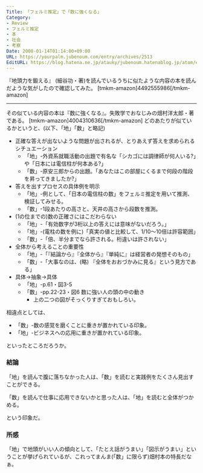 ```yaml
---
Title: 「フェルミ推定」で「数に強くなる」
Category:
- Review
- フェルミ推定
- 本
- 社会
- 考察
Date: 2008-01-14T01:14:00+09:00
URL: https://yourpalm.jubenoum.com/entry/archives/2513
EditURL: https://blog.hatena.ne.jp/atauky/jubenoum.hatenablog.jp/atom/entry/6653458415120884124
---
```


<div>『地頭力を鍛える』 (細谷功・著)を読んでいるうちに似たような内容の本を読んだような気がしたので確認してみた。
[tmkm-amazon]4492555986[/tmkm-amazon]
<hr class="jump" />

その似ている内容の本は『数に強くなる』。失敗学でおなじみの畑村洋太郎・著である。
[tmkm-amazon]4004310636[/tmkm-amazon]
どのあたりが似ているかというと、(以下、「地」「数」と略記)
<ul>
	<li>正確な答えが出ないような問題が出されるが、とりあえず答えを求められるシチュエーション
<ul>
	<li>「地」-外資系就職活動の出題で有名な「シカゴには調律師が何人いる?」や「日本には電信柱が何本ある?」</li>
	<li>「数」-原安三郎からの出題。「あなたはこの部屋にくるまで何段の階段を昇ってきましたか?」</li>
</ul>
</li>
	<li>答えを出すプロセスの具体例を明示
<ul>
	<li>「地」-例として、「日本の電信柱の数」をフェルミ推定を用いて推測、検証してみせる。</li>
	<li>「数」-1段あたりの高さと、天井の高さから段数を推測。</li>
</ul>
</li>
	<li>(1の位までの)数の正確さにはこだわらない
<ul>
	<li>「地」-「有効数字が3桁以上の答えには意味がないだろう。」</li>
	<li>「地」-(電柱の数を例に)「真実の値と比較して、1/10～10倍は許容範囲」</li>
	<li>「数」-「倍、半分までなら許される。桁違いは許されない」</li>
</ul>
</li>
	<li>全体から考えることの重要性
<ul>
	<li>「地」-「『結論から』『全体から』『単純に』は経営者の発想そのもの」</li>
	<li>「数」-「大事なのは、(略) 『全体をおおづかみに見る』という見方である」</li>
</ul>
</li>
	<li>具体→抽象→具体
<ul>
	<li>「地」-p.61・図3-5</li>
	<li>「数」-pp.22-23・図6 数に強い人の頭の中の動き
<ul>
	<li>上の二つの図がそっくりすぎておもしろい。</li>
</ul>
</li>
</ul>
</li>
</ul>
相違点としては、
<ul>
	<li>「数」-数の感覚を磨くことに重きが置かれている印象。</li>
	<li>「地」-ビジネスへの応用に重きが置かれている印象。</li>
</ul>
といったところだろうか。

<h3>結論</h3>

「地」を読んで腹に落ちなかった人は、「数」を読むと実践例をたくさん見出すことができる。

「数」を読んで仕事に応用できないかと思った人は、「地」を読むと全体がつかめる。

という印象だ。

<h3>所感</h3>

「地」で地頭がいい人の傾向として、「たとえ話がうまい」「図示がうまい」ということが挙げられているが、これってまんま(「数」に限らず)畑村本の特長だなぁ。</div>
